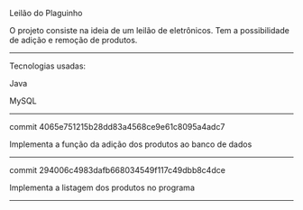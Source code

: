 Leilão do Plaguinho

O projeto consiste na ideia de um leilão de eletrônicos. Tem a possibilidade de adição e remoção de produtos.

------------------------------------------------------------

Tecnologias usadas:

Java

MySQL

------------------------------------------------------------

commit 4065e751215b28dd83a4568ce9e61c8095a4adc7

Implementa a função da adição dos produtos ao banco de dados

------------------------------------------------------------

commit 294006c4983dafb668034549f117c49dbb8c4dce

Implementa a listagem dos produtos no programa

------------------------------------------------------------

